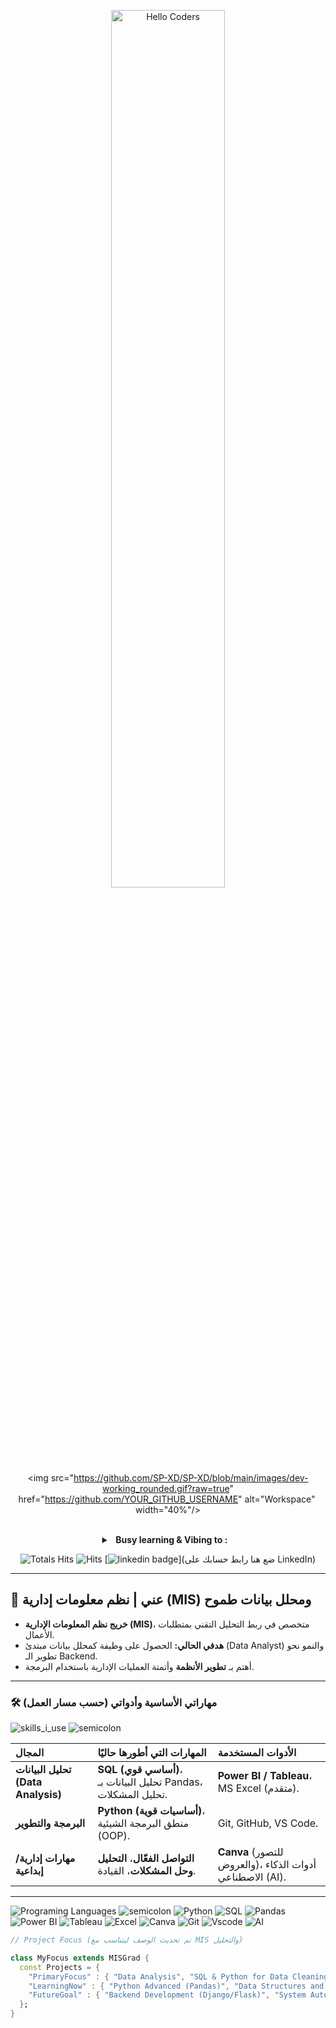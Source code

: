 <div align="center" width="50">

<img src="https://github.com/SP-XD/SP-XD/blob/main/images/hellocoders_rounded.gif?raw=true" href="https://github.com/YOUR_GITHUB_USERNAME" alt="Hello Coders" width="60%"/> <br>
<img src="https://github.com/SP-XD/SP-XD/blob/main/images/dev-working_rounded.gif?raw=true" href="https://github.com/YOUR_GITHUB_USERNAME" alt="Workspace"  width="40%"/><br> 

<details>
<p><strong> <summary>  Busy learning & Vibing to :   </summary> </strong></p>
[![Spotify](https://spotify-readme.sp-xd.vercel.app/api/spotify)](https://open.spotify.com/user/somnathpaul) <be>

</details>

![Totals Hits](https://komarev.com/ghpvc/?username=YOUR_GITHUB_USERNAME&style=flat&color=blue&label=PROFILE+VIEWS)
![Hits](https://hits.seeyoufarm.com/api/count/incr/badge.svg?url=https%3A%2F%2Fgithub.com%2FYOUR_GITHUB_USERNAME&count_bg=%231572B6&title_bg=%23555555&icon=mediafire.svg&icon_color=%23E7E7E7&title=HITS&edge_flat=false)
[![linkedin badge](https://img.shields.io/badge/LinkedIn-0077B5?style=flat&logo=linkedin)](ضع هنا رابط حسابك على LinkedIn) <br>
</div>

<hr></hr>

## 🚀 عني | **نظم معلومات إدارية (MIS) ومحلل بيانات طموح**

* **خريج نظم المعلومات الإدارية (MIS)**، متخصص في ربط التحليل التقني بمتطلبات الأعمال.
* **هدفي الحالي:** الحصول على وظيفة كمحلل بيانات مبتدئ (Data Analyst) والنمو نحو تطوير الـ Backend.
* أهتم بـ **تطوير الأنظمة** وأتمتة العمليات الإدارية باستخدام البرمجة.

---

### 🛠️ مهاراتي الأساسية وأدواتي (حسب مسار العمل)

![skills_i_use](https://img.shields.io/badge/-%F0%9F%9A%80%20Core%20Skills%20-blue)
![semicolon](https://img.shields.io/badge/-%3A-blue)

| المجال | المهارات التي أطورها حاليًا | الأدوات المستخدمة |
| :--- | :--- | :--- |
| **تحليل البيانات (Data Analysis)** | **SQL (أساسي قوي)**، تحليل البيانات بـ Pandas، تحليل المشكلات. | **Power BI / Tableau**، MS Excel (متقدم). |
| **البرمجة والتطوير** | **Python (أساسيات قوية)**، منطق البرمجة الشيئية (OOP). | Git, GitHub, VS Code. |
| **مهارات إدارية/إبداعية** | **التواصل الفعّال**، **التحليل وحل المشكلات**، القيادة. | **Canva** (للتصور والعروض)، أدوات الذكاء الاصطناعي (AI). |

---

![Programing Languages](https://img.shields.io/badge/-%F0%9F%9A%80%20Tools%20I%20use-orange)
![semicolon](https://img.shields.io/badge/-%3A-orange)
![Python](https://img.shields.io/badge/Python-3776AB?style=flat&logo=python&logoColor=white)
![SQL](https://img.shields.io/badge/SQL-4479A1?style=flat&logo=postgresql&logoColor=white)
![Pandas](https://img.shields.io/badge/Pandas-150458?style=flat&logo=pandas&logoColor=white)
![Power BI](https://img.shields.io/badge/Power_BI-F2C811?style=flat&logo=power-bi&logoColor=black)
![Tableau](https://img.shields.io/badge/Tableau-E97627?style=flat&logo=tableau&logoColor=white)
![Excel](https://img.shields.io/badge/Microsoft_Excel-217346?style=flat&logo=microsoft-excel&logoColor=white)
![Canva](https://img.shields.io/badge/Canva-00C4CC?style=flat&logo=canva&logoColor=white)
![Git](https://img.shields.io/badge/GIT-E44C30?style=flat&logo=git&logoColor=white)
![Vscode](https://img.shields.io/badge/Visual_Studio_Code-0078D4?style=flat&logo=visual%20studio%20code&logoColor=white)
![AI](https://img.shields.io/badge/AI%20Tools-5D3FD3?style=flat&logo=openai&logoColor=white)


```dart
// Project Focus (تم تحديث الوصف ليتناسب مع MIS والتحليل)

class MyFocus extends MISGrad { 
  const Projects = {  
    "PrimaryFocus" : { "Data Analysis", "SQL & Python for Data Cleaning", "Power BI Dashboards" },
    "LearningNow" : { "Python Advanced (Pandas)", "Data Structures and Algorithms" },
    "FutureGoal" : { "Backend Development (Django/Flask)", "System Automation" }
  };
}
